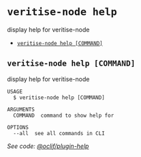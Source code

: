 `veritise-node help`
====================

display help for veritise-node

* [`veritise-node help [COMMAND]`](#veritise-node-help-command)

## `veritise-node help [COMMAND]`

display help for veritise-node

```
USAGE
  $ veritise-node help [COMMAND]

ARGUMENTS
  COMMAND  command to show help for

OPTIONS
  --all  see all commands in CLI
```

_See code: [@oclif/plugin-help](https://github.com/oclif/plugin-help/blob/v3.2.18/src/commands/help.ts)_

